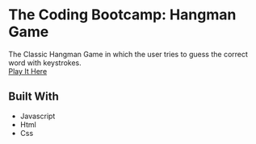 # The Coding Bootcamp: Hangman Game

The Classic Hangman Game in which the user tries to guess the correct word with keystrokes.  
[Play It Here](https://emrening.github.io/Hangman-Game/)

## Built With

* Javascript
* Html
* Css
 
